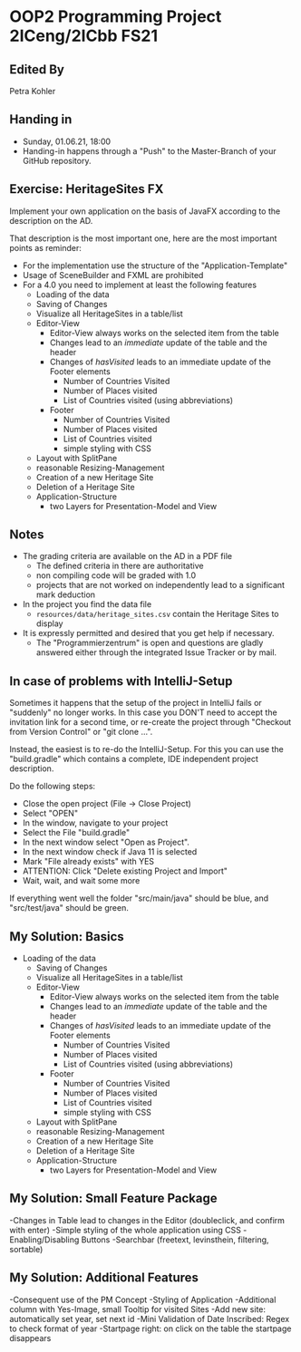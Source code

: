 # OOP2 Programming Project 2ICeng/2ICbb FS21 

## Edited By
Petra Kohler

## Handing in
- Sunday, 01.06.21, 18:00
- Handing-in happens through a "Push" to the Master-Branch of your GitHub repository.

## Exercise: HeritageSites FX
Implement your own application on the basis of JavaFX according to the description on the AD.

That description is the most important one, here are the most important points as reminder:

- For the implementation use the structure of the "Application-Template"
- Usage of SceneBuilder and FXML are prohibited
- For a 4.0 you need to implement at least the following features
    - Loading of the data
    - Saving of Changes
    - Visualize all HeritageSites in a table/list
    - Editor-View
        - Editor-View always works on the selected item from the table
        - Changes lead to an *immediate* update of the table and the header
        - Changes of *hasVisited* leads to an immediate update of the Footer elements
            - Number of Countries Visited
            - Number of Places visited
            - List of Countries visited (using abbreviations)
        - Footer
            - Number of Countries Visited
            - Number of Places visited
            - List of Countries visited  
            - simple styling with CSS
    - Layout with SplitPane
    - reasonable Resizing-Management
    - Creation of a new Heritage Site
    - Deletion of a Heritage Site
    - Application-Structure
        - two Layers for Presentation-Model and View
    
## Notes
- The grading criteria are available on the AD in a PDF file
    - The defined criteria in there are authoritative
    - non compiling code will be graded with 1.0
    - projects that are not worked on independently lead to a significant mark deduction
- In the project you find the data file
    - `resources/data/heritage_sites.csv` contain the Heritage Sites to display
- It is expressly permitted and desired that you get help if necessary.
    - The "Programmierzentrum" is open and questions are gladly answered either through the integrated Issue Tracker or by mail.
    
## In case of problems with IntelliJ-Setup
Sometimes it happens that the setup of the project in IntelliJ fails or "suddenly" no longer works.
In this case you DON'T need to accept the invitation link for a second time, or re-create the project through "Checkout from Version Control" or "git clone ...".

Instead, the easiest is to re-do the IntelliJ-Setup. For this you can use the "build.gradle" which contains a complete, IDE independent project description.

Do the following steps:
- Close the open project (File -> Close Project)
- Select "OPEN"
- In the window, navigate to your project
- Select the File "build.gradle"
- In the next window select "Open as Project".
- In the next window check if Java 11 is selected
- Mark "File already exists" with YES
- ATTENTION: Click "Delete existing Project and Import"
- Wait, wait, and wait some more

If everything went well the folder "src/main/java" should be blue, and "src/test/java" should be green.


## My Solution: Basics
- Loading of the data
    - Saving of Changes
    - Visualize all HeritageSites in a table/list
    - Editor-View
        - Editor-View always works on the selected item from the table
        - Changes lead to an *immediate* update of the table and the header
        - Changes of *hasVisited* leads to an immediate update of the Footer elements
            - Number of Countries Visited
            - Number of Places visited
            - List of Countries visited (using abbreviations)
        - Footer
            - Number of Countries Visited
            - Number of Places visited
            - List of Countries visited
            - simple styling with CSS
    - Layout with SplitPane
    - reasonable Resizing-Management
    - Creation of a new Heritage Site
    - Deletion of a Heritage Site
    - Application-Structure
        - two Layers for Presentation-Model and View

## My Solution: Small Feature Package
-Changes in Table lead to changes in the Editor (doubleclick, and confirm with enter)
-Simple styling of the whole application using CSS
-Enabling/Disabling Buttons
-Searchbar (freetext, levinsthein, filtering, sortable)

## My Solution: Additional Features
-Consequent use of the PM Concept
-Styling of Application
-Additional column with Yes-Image, small Tooltip for visited Sites
-Add new site: automatically set year, set next id
-Mini Validation of Date Inscribed: Regex to check format of year
-Startpage right: on click on the table the startpage disappears



